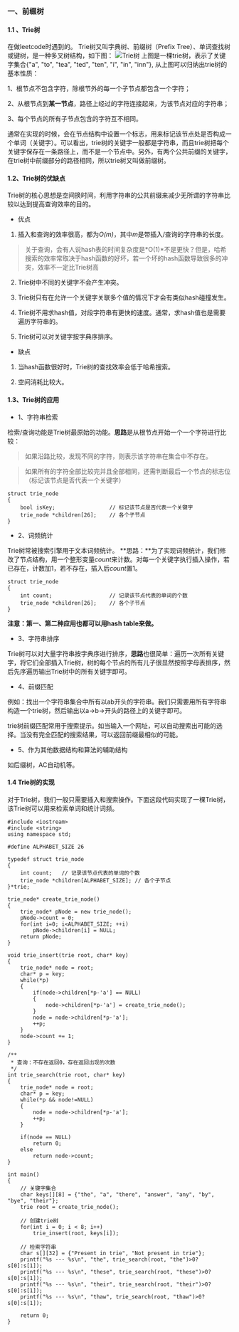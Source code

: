 ### 一、前缀树
#### 1.1 、Trie树
在做leetcode时遇到的。
Trie树又叫字典树、前缀树（Prefix Tree）、单词查找树或键树，是一种多叉树结构，如下图：
![Trie树](/assets/images/data_structure/trie树.jpg)
上图是一棵trie树，表示了关键字集合{"a", "to", "tea", "ted", "ten", "i", "in", "inn"}, 从上图可以归纳出trie树的基本性质：

1、根节点不包含字符，除根节外的每一个子节点都包含一个字符；

2、从根节点到**某一节点**，路径上经过的字符连接起来，为该节点对应的字符串；

3、每个节点的所有子节点包含的字符互不相同。

通常在实现的时候，会在节点结构中设置一个标志，用来标记该节点处是否构成一个单词（关键字）。可以看出，trie树的关键字一般都是字符串，而且trie树把每个关键字保存在一条路径上，而不是一个节点中。另外，有两个公共前缀的关键字，在trie树中前缀部分的路径相同，所以trie树又叫做前缀树。
#### 1.2、Trie树的优缺点
Trie树的核心思想是空间换时间，利用字符串的公共前缀来减少无所谓的字符串比较以达到提高查询效率的目的。
- 优点
1. 插入和查询的效率很高，都为*O(m)*，其中*m*是带插入/查询的字符串的长度。

> 关于查询，会有人说hash表的时间复杂度是*O(1)*不是更快？但是，哈希搜索的效率常取决于hash函数的好坏，若一个坏的hash函数导致很多的冲突，效率不一定比Trie树高

2. Trie树中不同的关键字不会产生冲突。

3. Trie树只有在允许一个关键字关联多个值的情况下才会有类似hash碰撞发生。

4. Trie树不用求hash值，对段字符串有更快的速度。通常，求hash值也是需要遍历字符串的。

5. Trie树可以对关键字按字典序排序。

- 缺点
1. 当hash函数很好时，Trie树的查找效率会低于哈希搜索。

2. 空间消耗比较大。

#### 1.3、Trie树的应用
- 1、字符串检索

检索/查询功能是Trie树最原始的功能。**思路**是从根节点开始一个一个字符进行比较：

> 如果沿路比较，发现不同的字符，则表示该字符串在集合中不存在。

> 如果所有的字符全部比较完并且全部相同，还需判断最后一个节点的标志位（标记该节点是否代表一个关键字）
```
struct trie_node
{
    bool isKey;                 // 标记该节点是否代表一个关键字
    trie_node *children[26];    // 各个子节点
}
```
- 2、词频统计

Trie树常被搜索引擎用于文本词频统计。
**思路：**为了实现词频统计，我们修改了节点结构，用一个整形变量*count*来计数。对每一个关键字执行插入操作，若已存在，计数加1，若不存在，插入后*count*置1。
```
struct trie_node
{
    int count;                  // 记录该节点代表的单词的个数 
    trie_node *children[26];    // 各个子节点
}
```

**注意：第一、第二种应用也都可以用hash table来做。**

- 3、字符串排序

Trie树可以对大量字符串按字典序进行排序，**思路**也很简单：遍历一次所有关键字，将它们全部插入Trie树，树的每个节点的所有儿子很显然按照字母表排序，然后先序遍历输出Trie树中的所有关键字即可。

- 4、前缀匹配

例如：找出一个字符串集合中所有以ab开头的字符串。我们只需要用所有字符串构造一个trie树，然后输出以a->b->开头的路径上的关键字即可。

trie树前缀匹配常用于搜索提示。如当输入一个网址，可以自动搜索出可能的选择。当没有完全匹配的搜索结果，可以返回前缀最相似的可能。

- 5、作为其他数据结构和算法的辅助结构

如后缀树，AC自动机等。
#### 1.4 Trie树的实现
对于Trie树，我们一般只需要插入和搜索操作。下面这段代码实现了一棵Trie树，该Trie树可以用来检索单词和统计词频。
```
#include <iostream>
#include <string>
using namespace std;

#define ALPHABET_SIZE 26

typedef struct trie_node
{
	int count;   // 记录该节点代表的单词的个数
	trie_node *children[ALPHABET_SIZE]; // 各个子节点 
}*trie;

trie_node* create_trie_node()
{
	trie_node* pNode = new trie_node();
	pNode->count = 0;
	for(int i=0; i<ALPHABET_SIZE; ++i)
		pNode->children[i] = NULL;
	return pNode;
}

void trie_insert(trie root, char* key)
{
	trie_node* node = root;
	char* p = key;
	while(*p)
	{
		if(node->children[*p-'a'] == NULL)
		{
			node->children[*p-'a'] = create_trie_node();
		}
		node = node->children[*p-'a'];
		++p;
	}
	node->count += 1;
}

/**
 * 查询：不存在返回0，存在返回出现的次数
 */ 
int trie_search(trie root, char* key)
{
	trie_node* node = root;
	char* p = key;
	while(*p && node!=NULL)
	{
		node = node->children[*p-'a'];
		++p;
	}
	
	if(node == NULL)
		return 0;
	else
		return node->count;
}

int main()
{
	// 关键字集合
	char keys[][8] = {"the", "a", "there", "answer", "any", "by", "bye", "their"};
	trie root = create_trie_node();

	// 创建trie树
	for(int i = 0; i < 8; i++)
		trie_insert(root, keys[i]);

	// 检索字符串
	char s[][32] = {"Present in trie", "Not present in trie"};
	printf("%s --- %s\n", "the", trie_search(root, "the")>0?s[0]:s[1]);
	printf("%s --- %s\n", "these", trie_search(root, "these")>0?s[0]:s[1]);
	printf("%s --- %s\n", "their", trie_search(root, "their")>0?s[0]:s[1]);
	printf("%s --- %s\n", "thaw", trie_search(root, "thaw")>0?s[0]:s[1]);

	return 0;
}
```
